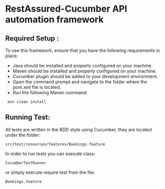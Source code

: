 # RestAssured-Cucumber API automation framework

## **Required Setup :**

To use this framework, ensure that you have the following requirements in place:

- Java should be installed and properly configured on your machine.
- Maven should be installed and properly configured on your machine.
- Cucumber plugin should be added to your development environment.
- Open the command prompt and navigate to the folder where the pom.xml file is located.
- Run the following Maven command:
```
 mvn clean install
```
## **Running Test:**
All tests are written in the BDD style using Cucumber, they are located under the folder:
```
src/test/resources/features/Bookings.feature
```
In order to run tests you can execute class: 
```
CucumberTestRunner 
```
or simply execute require test from the file:
```
Bookings.feature
```


 